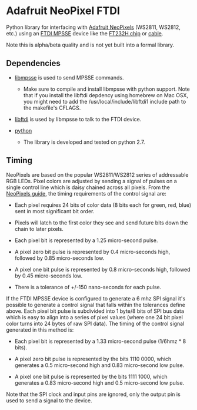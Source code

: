 Adafruit NeoPixel FTDI
======================

Python library for interfacing with [Adafruit NeoPixels](http://learn.adafruit.com/adafruit-neopixel-uberguide/overview) (WS2811, WS2812, etc.) using an [FTDI MPSSE](http://www.ftdichip.com/Support/Documents/AppNotes/AN_135_MPSSE_Basics.pdf) device like the [FT232H chip](http://www.ftdichip.com/Products/ICs/FT232H.htm) or [cable](http://www.ftdichip.com/Products/Cables/USBMPSSE.htm).

Note this is alpha/beta quality and is not yet built into a formal library.

Dependencies
------------

-   [libmpsse](https://code.google.com/p/libmpsse/) is used to send MPSSE commands.

    -   Make sure to compile and install libmpsse with python support.  Note that if you install the libftdi depdency
        using homebrew on Mac OSX, you might need to add the /usr/local/include/libftdi1 include path to the makefile's           CFLAGS.

-   [libftdi](http://www.intra2net.com/en/developer/libftdi/) is used by libmpsse to talk to the FTDI device.

-   [python](http://www.python.org/)

    -   The library is developed and tested on python 2.7.

Timing
------

NeoPixels are based on the popular WS2811/WS2812 series of addressable RGB LEDs.  Pixel colors are adjusted by sending a signal of pulses on a single control line which is daisy chained across all pixels.  From the [NeoPixels guide](http://learn.adafruit.com/adafruit-neopixel-uberguide/advanced-coding), the timing requirements of the control signal are:

-   Each pixel requires 24 bits of color data (8 bits each for green, red, blue) sent in most significant bit order.

-   Pixels will latch to the first color they see and send future bits down the chain to later pixels.

-   Each pixel bit is represented by a 1.25 micro-second pulse.

-   A pixel zero bit pulse is represented by 0.4 micro-seconds high, followed by 0.85 micro-seconds low.

-   A pixel one bit pulse is represented by 0.8 micro-seconds high, followed by 0.45 micro-seconds low.

-   There is a tolerance of +/-150 nano-seconds for each pulse.

If the FTDI MPSSE device is configured to generate a 6 mhz SPI signal it's possible to generate a control signal that falls within the tolerances define above.  Each pixel bit pulse is subdivided into 1 byte/8 bits of SPI bus data which is easy to align into a series of pixel values (where one 24 bit pixel color turns into 24 bytes of raw SPI data).  The timing of the control signal generated in this method is:

-   Each pixel bit is represented by a 1.33 micro-second pulse (1/6hmz * 8 bits).

-   A pixel zero bit pulse is represented by the bits 1110 0000, which generates a 0.5 micro-second high and 0.83 
    micro-second low pulse.

-   A pixel one bit pulse is represented by the bits 1111 1000, which generates a 0.83 micro-second high and 0.5 
    micro-second low pulse.

Note that the SPI clock and input pins are ignored, only the output pin is used to send a signal to the device.
